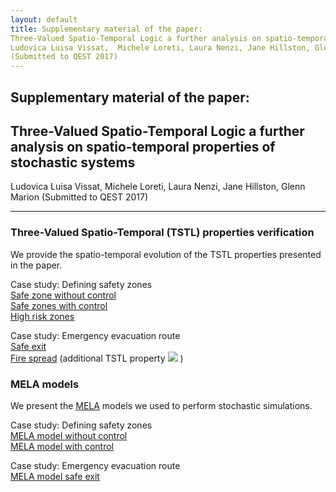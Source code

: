 ```yaml
---
layout: default
title: Supplementary material of the paper: 
Three-Valued Spatio-Temporal Logic a further analysis on spatio-temporal properties of stochastic systems
Ludovica Luisa Vissat,  Michele Loreti, Laura Nenzi, Jane Hillston, Glenn Marion
(Submitted to QEST 2017) 
---
```


## Supplementary material of the paper: <br />
## Three-Valued Spatio-Temporal Logic a further analysis on spatio-temporal properties of stochastic systems <br />
Ludovica Luisa Vissat,  Michele Loreti, Laura Nenzi, Jane Hillston, Glenn Marion (Submitted to QEST 2017) 

---
### Three-Valued Spatio-Temporal (TSTL) properties verification
We provide the spatio-temporal evolution of the TSTL properties presented in the paper. <br />

Case study: Defining safety zones<br />
[Safe zone without control](https://drive.google.com/open?id=0B6Jk3sy4LnqwVHBBajBoQ0JQZTQ) <br />
[Safe zones with control](https://drive.google.com/open?id=0B6Jk3sy4LnqwdmJxa2ExdWc1SE0) <br />
[High risk zones](https://drive.google.com/open?id=0B6Jk3sy4LnqwWmFJTzhESGdnNGs) <br />

Case study: Emergency evacuation route<br />
[Safe exit](https://drive.google.com/open?id=0B6Jk3sy4LnqwanFRMXU4bmVTTVE)<br />
[Fire spread](https://drive.google.com/open?id=0B6Jk3sy4LnqwMnppWEc2YjJaeEU) (additional TSTL property 
<img src="http://latex.codecogs.com/svg.latex?\psi:=\mathcal{P}_{>0.2}(B>0)" border="0"> ) <br />

### MELA models
We present the [MELA](https://arxiv.org/abs/1610.08171) models we used to perform stochastic simulations.<br />

Case study: Defining safety zones <br />
[MELA model without control](https://ludovicalv.github.io/MELA1/)<br />
[MELA model with control](https://ludovicalv.github.io/MELA1C/)<br />

Case study: Emergency evacuation route<br />
[MELA model safe exit](https://ludovicalv.github.io/MELA2/)<br />





